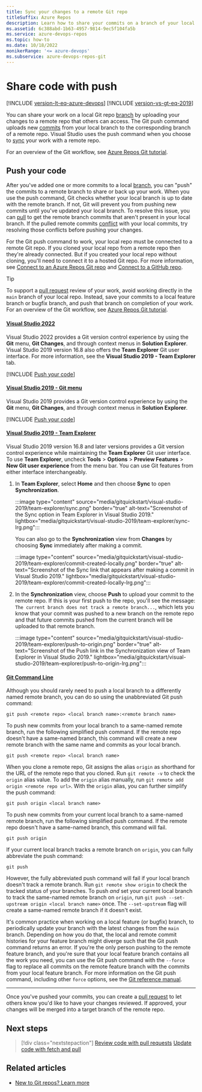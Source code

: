 ```yaml
---
title: Sync your changes to a remote Git repo
titleSuffix: Azure Repos
description: Learn how to share your commits on a branch of your local Git repo by uploading them to a remote Git repo.
ms.assetid: 6c388abd-1b63-4957-9814-9ec5f104fa5b
ms.service: azure-devops-repos
ms.topic: how-to
ms.date: 10/18/2022
monikerRange: '<= azure-devops'
ms.subservice: azure-devops-repos-git
---
```


# Share code with push

[!INCLUDE [version-lt-eq-azure-devops](../../includes/version-lt-eq-azure-devops.md)]
[!INCLUDE [version-vs-gt-eq-2019](../../includes/version-vs-gt-eq-2019.md)]


You can share your work on a local Git repo [branch](create-branch.md) by uploading your changes to a remote repo that others can access. The Git push command uploads new [commits](commits.md) from your local branch to the corresponding branch of a remote repo. Visual Studio uses the push command when you choose to [sync](/visualstudio/version-control/git-fetch-pull-sync#sync) your work with a remote repo.

For an overview of the Git workflow, see [Azure Repos Git tutorial](gitworkflow.md).

<a name="push-your-code"></a>

## Push your code

After you've added one or more commits to a local [branch](create-branch.md), you can "push" the commits to a remote branch to share or back up your work. When you use the push command, Git checks whether your local branch is up to date with the remote branch. If not, Git will prevent you from pushing new commits until you've updated your local branch. To resolve this issue, you can [pull](pulling.md) to get the remote branch commits that aren't present in your local branch. If the pulled remote commits [conflict](merging.md) with your local commits, try resolving those conflicts before pushing your changes.

For the Git push command to work, your local repo must be connected to a remote Git repo. If you cloned your local repo from a remote repo then they're already connected. But if you created your local repo without cloning, you'll need to connect it to a hosted Git repo. For more information, see [Connect to an Azure Repos Git repo](creatingrepo.md#connect-a-local-git-repo-to-an-azure-repos-git-repo) and [Connect to a GitHub repo](creatingrepo.md#connect-a-local-git-repo-to-a-github-repo).

> [!TIP]
> To support a [pull request](pull-requests.md) review of your work, avoid working directly in the `main` branch of your local repo. Instead, save your commits to a local feature branch or bugfix branch, and push that branch on completion of your work. For an overview of the Git workflow, see [Azure Repos Git tutorial](gitworkflow.md).

#### [Visual Studio 2022](#tab/visual-studio-2022)

Visual Studio 2022 provides a Git version control experience by using the **Git** menu, **Git Changes**, and through context menus in **Solution Explorer**. Visual Studio 2019 version 16.8 also offers the **Team Explorer** Git user interface. For more information, see the **Visual Studio 2019 - Team Explorer** tab.

[!INCLUDE [Push your code](includes/push-code.md)]

#### [Visual Studio 2019 - Git menu](#tab/visual-studio-2019-git-menu)

Visual Studio 2019 provides a Git version control experience by using the **Git** menu, **Git Changes**, and through context menus in **Solution Explorer**.

[!INCLUDE [Push your code](includes/push-code.md)]

#### [Visual Studio 2019 - Team Explorer](#tab/visual-studio-2019-team-explorer)

Visual Studio 2019 version 16.8 and later versions provides a Git version control experience while maintaining the **Team Explorer** Git user interface. To use **Team Explorer**, uncheck **Tools** > **Options** > **Preview Features** > **New Git user experience** from the menu bar. You can use Git features from either interface interchangeably.

1. In **Team Explorer**, select **Home** and then choose **Sync** to open **Synchronization**.

   :::image type="content" source="media/gitquickstart/visual-studio-2019/team-explorer/sync.png" border="true" alt-text="Screenshot of the Sync option in Team Explorer in Visual Studio 2019." lightbox="media/gitquickstart/visual-studio-2019/team-explorer/sync-lrg.png":::

   You can also go to the **Synchronization** view from **Changes** by choosing **Sync** immediately after making a commit.

   :::image type="content" source="media/gitquickstart/visual-studio-2019/team-explorer/commit-created-locally.png" border="true" alt-text="Screenshot of the Sync link that appears after making a commit in Visual Studio 2019." lightbox="media/gitquickstart/visual-studio-2019/team-explorer/commit-created-locally-lrg.png":::

1. In the **Synchronization** view, choose **Push** to upload your commit to the remote repo. If this is your first push to the repo, you'll see the message: `The current branch does not track a remote branch...`, which lets you know that your commit was pushed to a new branch on the remote repo and that future commits pushed from the current branch will be uploaded to that remote branch.

   :::image type="content" source="media/gitquickstart/visual-studio-2019/team-explorer/push-to-origin.png" border="true" alt-text="Screenshot of the Push link in the Synchronization view of Team Explorer in Visual Studio 2019." lightbox="media/gitquickstart/visual-studio-2019/team-explorer/push-to-origin-lrg.png":::

#### [Git Command Line](#tab/git-command-line)

Although you should rarely need to push a local branch to a differently named remote branch, you can do so using the unabbreviated Git push command:

```console
git push <remote repo> <local branch name>:<remote branch name>
```

To push new commits from your local branch to a same-named remote branch, run the following simplified push command. If the remote repo doesn't have a same-named branch, this command will create a new remote branch with the same name and commits as your local branch.

```console
git push <remote repo> <local branch name>
```

When you clone a remote repo, Git assigns the alias `origin` as shorthand for the URL of the remote repo that you cloned. Run `git remote -v` to check the `origin` alias value. To add the `origin` alias manually, run `git remote add origin <remote repo url>`. With the `origin` alias, you can further simplify the push command:

```console
git push origin <local branch name>
```

To push new commits from your current local branch to a same-named remote branch, run the following simplified push command. If the remote repo doesn't have a same-named branch, this command will fail.

```console
git push origin
```

If your current local branch tracks a remote branch on `origin`, you can fully abbreviate the push command:

```console
git push
```

However, the fully abbreviated push command will fail if your local branch doesn't track a remote branch. Run `git remote show origin` to check the tracked status of your branches. To push _and_ set your current local branch to track the same-named remote branch on `origin`, run `git push --set-upstream origin <local branch name>` once. The `--set-upstream` flag will create a same-named remote branch if it doesn't exist.

It's common practice when working on a local feature (or bugfix) branch, to periodically update your branch with the latest changes from the `main` branch. Depending on how you do that, the local and remote commit histories for your feature branch might diverge such that the Git push command returns an error. If you're the only person pushing to the remote feature branch, and you're sure that your local feature branch contains all the work you need, you can use the Git push command with the `--force` flag to replace all commits on the remote feature branch with the commits from your local feature branch. For more information on the Git push command, including other `force` options, see the [Git reference manual](https://git-scm.com/docs/git-push#_options).

---

Once you've pushed your commits, you can create a [pull request](pull-requests.md) to let others know you'd like to have your changes reviewed. If approved, your changes will be merged into a target branch of the remote repo.

## Next steps

> [!div class="nextstepaction"]
> [Review code with pull requests](pull-requests.md)
> [Update code with fetch and pull](pulling.md)

## Related articles

- [New to Git repos? Learn more](/devops/develop/git/set-up-a-git-repository)
